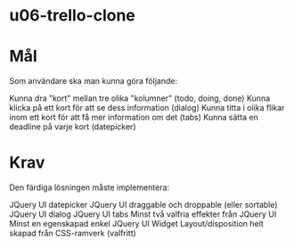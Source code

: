 # u06-trello-clone

# Mål
Som användare ska man kunna göra följande:

Kunna dra "kort" mellan tre olika "kolumner" (todo, doing, done)
Kunna klicka på ett kort för att se dess information (dialog)
Kunna titta i olika flikar inom ett kort för att få mer information om det (tabs)
Kunna sätta en deadline på varje kort (datepicker)

# Krav
Den färdiga lösningen måste implementera:

JQuery UI datepicker
JQuery UI draggable och droppable (eller sortable)
JQuery UI dialog
JQuery UI tabs
Minst två valfria effekter från JQuery UI
Minst en egenskapad enkel JQuery UI Widget
Layout/disposition helt skapad från CSS-ramverk (valfritt)
